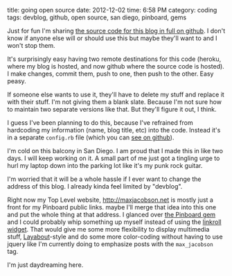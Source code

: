 title: going open source
date: 2012-12-02
time: 6:58 PM
category: coding
tags: devblog, github, open source, san diego, pinboard, gems

Just for fun I'm sharing [the source code for this blog in full on github](https://github.com/maxjacobson/beefsteak). I don't know if anyone else will or should use this but maybe they'll want to and I won't stop them.

It's surprisingly easy having two remote destinations for this code (heroku, where my blog is hosted, and now github where the source code is hosted). I make changes, commit them, push to one, then push to the other. Easy peasy.

If someone else wants to use it, they'll have to delete my stuff and replace it with their stuff. I'm not giving them a blank slate. Because I'm not sure how to maintain two separate versions like that. But they'll figure it out, I think.

I guess I've been planning to do this, because I've refrained from hardcoding my information (name, blog title, etc) into the code. Instead it's in a separate `config.rb` file (which you can [see on github](https://github.com/maxjacobson/beefsteak/blob/master/config.rb)).

I'm cold on this balcony in San Diego. I am proud that I made this in like two days. I will keep working on it. A small part of me just got a tingling urge to hurl my laptop down into the parking lot like it's my punk rock guitar.

I'm worried that it will be a whole hassle if I ever want to change the address of this blog. I already kinda feel limited by "devblog".

Right now my Top Level website, <http://maxjacobson.net> is mostly just a front for my Pinboard public links. maybe I'll merge that idea into this one and put the whole thing at that address. I glanced over [the Pinboard gem](https://rubygems.org/gems/pinboard) and I could probably whip something up myself instead of using the [linkroll widget](http://pinboard.in/resources/linkroll). That would give me some more flexibility to display multimedia stuff, [Layabout](http://layabout.maxjacobson.net)-style and do some more color-coding without having to use jquery like I'm currently doing to emphasize posts with the `max_jacobson` tag.

I'm just daydreaming here.
